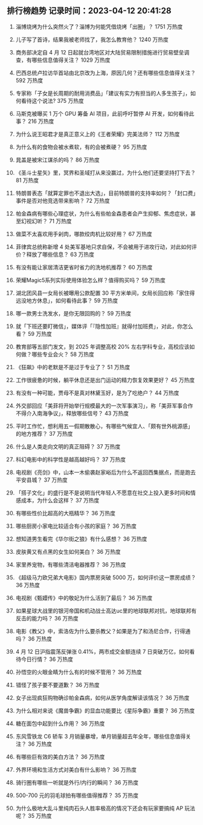 
## 排行榜趋势 记录时间：2023-04-12 20:41:28
  
  1. 淄博烧烤为什么突然火了？淄博为何能凭借烧烤「出圈」？ 1751 万热度
    
  2. 儿子写了首诗，结果我被老师找了，我怎么教育他？ 1240 万热度
    
  3. 商务部决定自 4 月 12 日起就台湾地区对大陆贸易限制措施进行贸易壁垒调查，有哪些信息值得关注？ 1029 万热度
    
  4. 巴西总统卢拉访华首站由北京改为上海，原因几何？还有哪些信息值得关注？ 592 万热度
    
  5. 专家称「子女是长周期的耐用消费品」「建议有实力有担当的人多生孩子」，如何看待这个说法? 375 万热度
    
  6. 马斯克被曝买 1 万个 GPU 筹备 AI 项目，此前呼吁暂停 AI 开发，如何看待此事？ 216 万热度
    
  7. 为什么说王昭君才是真正意义上的《王者荣耀》完美法师？ 112 万热度
    
  8. 为什么有的食物会被水煮软，有的会被煮硬？ 95 万热度
    
  9. 晁盖是被宋江谋杀的吗？ 86 万热度
    
  10. 《圣斗士星矢》里，冥界和圣域打从来没赢过，为什么他们还要坚持打下去？ 81 万热度
    
  11. 特朗普表态「就算定罪也不退出大选」，目前特朗普的支持率如何？「封口费」事件是否对他竞选带来影响？ 72 万热度
    
  12. 帕金森病有哪些心理症状，为什么有些帕金森患者会产生抑郁、焦虑症状，甚至幻视幻听？ 71 万热度
    
  13. 做菜不太喜欢用手剁肉，哪款绞肉机比较好用？ 67 万热度
    
  14. 菲律宾总统称新增 4 处美军基地只求自保，不会被用于进攻行动，对此如何评价？释放了哪些信息？ 63 万热度
    
  15. 有没有能让家居清洁更省时省力的洗地机推荐？ 60 万热度
    
  16. 荣耀Magic5系列实际使用体验怎么样？值得购买吗？ 59 万热度
    
  17. 湖北团风县一女局长被曝用公款配置 30 平方米单间，女局长回应称「家住得远没地方休息」，如何看待此事？ 59 万热度
    
  18. 哪一款男士洗发水，是你无限回购的？ 59 万热度
    
  19. 就「下班还要盯微信」，媒体评「『隐性加班』就得付加班费」，对此，你怎么看？ 59 万热度
    
  20. 教育部等五部门发文，到 2025 年调整高校 20% 左右学科专业，高校应该如何做？哪些专业会火？ 58 万热度
    
  21. 《狂飙》中的老默是不是过于专业了？ 51 万热度
    
  22. 工作很疲惫的时候，躺平休息还是出门运动的精力恢复效果更好？ 45 万热度
    
  23. 有没有一种可能，贾母不是真对林黛玉好，是为了吃绝户？ 44 万热度
    
  24. 外交部回应「美菲将开始举行规模最大的一次军事演习」，称「美菲军事合作不得介入南海争议」，释放哪些信号？ 43 万热度
    
  25. 平时工作忙，想利用五一假期散散心，有哪些气候宜人、「颇有世外桃源感」的地方推荐？ 37 万热度
    
  26. 什么是人类走向文明的真正阻碍？ 37 万热度
    
  27. 科幻电影中的科学性是越高越好吗？ 37 万热度
    
  28. 电视剧《亮剑》中，山本一木偷袭赵家峪后为什么不返回西集据点，而是跑去平安县城？ 37 万热度
    
  29. 「搭子文化」的盛行是不是说明当代年轻人不愿意在社交上投入更多时间和情感成本，为什么会这样？ 37 万热度
    
  30. 有哪些性价比超高的大瓶精华？ 36 万热度
    
  31. 哪些厨房小家电比较适合有小孩的家庭？ 36 万热度
    
  32. 想知道男生看完《华尔街之狼》有什么感想？ 36 万热度
    
  33. 皮肤黄又有点黑的女生如何美白？ 36 万热度
    
  34. 家里养宠物，有哪些清洁电器推荐？ 36 万热度
    
  35. 《超级马力欧兄弟大电影》国内票房突破 5000 万，如何评价这一票房成绩？ 36 万热度
    
  36. 电视剧《甄嬛传》中的敬妃为什么活到了最后？ 36 万热度
    
  37. 如果星球大战里的银河帝国和机动战士高达uc里的地球联邦对抗，地球联邦有反击的能力吗？ 36 万热度
    
  38. 电影《教父》中，索洛佐为什么要杀教父？如果是为了和汤尼合作，行得通吗？ 36 万热度
    
  39. 4 月 12 日沪指震荡反弹涨 0.41%，两市成交金额连续 7 日突破万亿，如何看待今日行情？ 36 万热度
    
  40. 孙悟空的火眼金睛为什么有的时候不管用？ 36 万热度
    
  41. 错怪了孩子要不要道歉？ 36 万热度
    
  42. 女子出现疯狂购物确诊帕金森病，如何从医学角度解读该情况？ 36 万热度
    
  43. 为什么相对来说《魔兽争霸》的显血功能要比《星际争霸》重要？ 36 万热度
    
  44. 糖在面包中起到什么作用？ 36 万热度
    
  45. 东风雪铁龙 C6 轿车 3 月销量暴增，单月销量超去年全年，哪些信息值得关注？ 36 万热度
    
  46. 有哪些巨有效的美白方法？ 36 万热度
    
  47. 外界环境和生活方式对美白有什么影响？ 36 万热度
    
  48. 骑行圈有哪些一听就是外行/内行的瞬间？ 36 万热度
    
  49. 500-700 元的羽毛球拍有哪些值得推荐？ 35 万热度
    
  50. 为什么极地大乱斗里纯肉石头人胜率极高的情况下还会有玩家要搞纯 AP 玩法呢？ 35 万热度
    